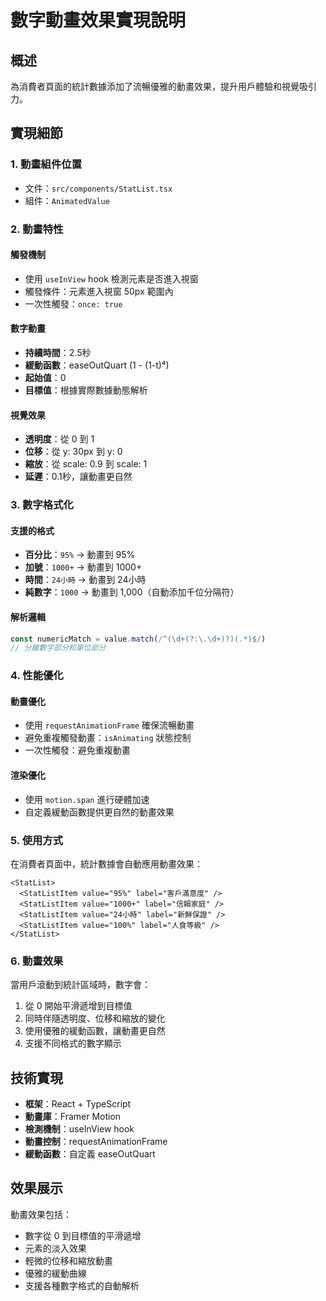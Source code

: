 # 數字動畫效果實現說明

## 概述

為消費者頁面的統計數據添加了流暢優雅的動畫效果，提升用戶體驗和視覺吸引力。

## 實現細節

### 1. 動畫組件位置
- 文件：`src/components/StatList.tsx`
- 組件：`AnimatedValue`

### 2. 動畫特性

#### 觸發機制
- 使用 `useInView` hook 檢測元素是否進入視窗
- 觸發條件：元素進入視窗 50px 範圍內
- 一次性觸發：`once: true`

#### 數字動畫
- **持續時間**：2.5秒
- **緩動函數**：easeOutQuart (1 - (1-t)⁴)
- **起始值**：0
- **目標值**：根據實際數據動態解析

#### 視覺效果
- **透明度**：從 0 到 1
- **位移**：從 y: 30px 到 y: 0
- **縮放**：從 scale: 0.9 到 scale: 1
- **延遲**：0.1秒，讓動畫更自然

### 3. 數字格式化

#### 支援的格式
- **百分比**：`95%` → 動畫到 95%
- **加號**：`1000+` → 動畫到 1000+
- **時間**：`24小時` → 動畫到 24小時
- **純數字**：`1000` → 動畫到 1,000（自動添加千位分隔符）

#### 解析邏輯
```javascript
const numericMatch = value.match(/^(\d+(?:\.\d+)?)(.*)$/)
// 分離數字部分和單位部分
```

### 4. 性能優化

#### 動畫優化
- 使用 `requestAnimationFrame` 確保流暢動畫
- 避免重複觸發動畫：`isAnimating` 狀態控制
- 一次性觸發：避免重複動畫

#### 渲染優化
- 使用 `motion.span` 進行硬體加速
- 自定義緩動函數提供更自然的動畫效果

### 5. 使用方式

在消費者頁面中，統計數據會自動應用動畫效果：

```tsx
<StatList>
  <StatListItem value="95%" label="客戶滿意度" />
  <StatListItem value="1000+" label="信賴家庭" />
  <StatListItem value="24小時" label="新鮮保證" />
  <StatListItem value="100%" label="人食等級" />
</StatList>
```

### 6. 動畫效果

當用戶滾動到統計區域時，數字會：
1. 從 0 開始平滑遞增到目標值
2. 同時伴隨透明度、位移和縮放的變化
3. 使用優雅的緩動函數，讓動畫更自然
4. 支援不同格式的數字顯示

## 技術實現

- **框架**：React + TypeScript
- **動畫庫**：Framer Motion
- **檢測機制**：useInView hook
- **動畫控制**：requestAnimationFrame
- **緩動函數**：自定義 easeOutQuart

## 效果展示

動畫效果包括：
- 數字從 0 到目標值的平滑遞增
- 元素的淡入效果
- 輕微的位移和縮放動畫
- 優雅的緩動曲線
- 支援各種數字格式的自動解析 